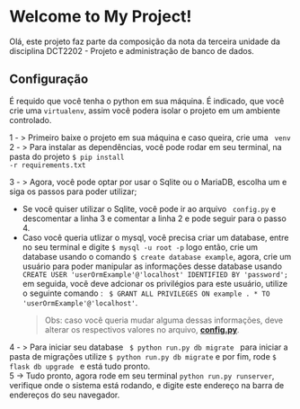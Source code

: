 # Welcome to My Project!

Olá, este projeto faz parte da composição da nota da terceira unidade da disciplina DCT2202 - Projeto e administração de banco de dados.



## Configuração
É requido que você tenha o python em sua máquina.
É indicado, que você crie uma <code>virtualenv</code>, assim você podera isolar o projeto em um ambiente controlado.
<br>


1 - > Primeiro baixe o projeto em sua máquina e caso queira, crie uma <code> venv </code> <br>
2 - > Para instalar as dependências, você pode rodar em seu terminal, na pasta do projeto <code>$ pip install -r requirements.txt</code>

3 - > Agora, você pode optar por usar o Sqlite ou o MariaDB, escolha um e siga os passos para poder utilizar;
<ul>
<li>Se você quiser utilizar o Sqlite, você pode ir ao arquivo 
<code> config.py</code> e descomentar a linha 3 e comentar a linha 2 e pode seguir para o passo 4.</li>
	<li>Caso você queria utlizar o mysql, você precisa criar um database, entre no seu terminal e digite  <code>$ mysql -u root -p</code> logo então, crie um database usando o comando <code>$ create database example</code>, agora, crie um usuário para poder manipular as informações desse database usando <code> CREATE USER 'userOrmExample'@'localhost' IDENTIFIED BY 'password';</code> em seguida, você deve adcionar os privilégios para este usuário, utilize o seguinte comando :  <code> $ GRANT ALL PRIVILEGES ON example . * TO 'userOrmExample'@'localhost'</code>. <br/>
 
> Obs: caso você queria mudar alguma dessas informações, deve alterar os respectivos valores no arquivo, [**config.py**](https://github.com/hitallow/ormExampleWithFlask/blob/master/config.py/).
</li>
</ul>
4 - > Para iniciar seu database <code> $ python run.py db migrate </code> para iniciar a pasta de migrações utilize <code>$ python run.py db migrate</code> e por fim, rode <code>$ flask db upgrade </code> e está tudo pronto.
<br>
5 -> Tudo pronto, agora rode em seu terminal <code>python run.py runserver</code>, verifique onde o sistema está rodando, e digite este endereço na barra de endereços do seu navegador.




